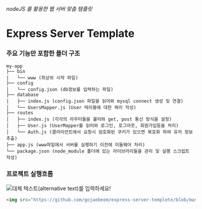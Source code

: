 *nodeJS 를 활용한 웹 서버 맞춤 템플릿*
# Express Server Template

### 주요 기능만 포함한 폴더 구조
```
my-app
├── bin
|   └── www (최상위 시작 파일)
├── config
│   └── config.json (db정보를 입력하는 파일)
├── database
|   ├── index.js (config.json 파일을 읽어와 mysql connect 생성 및 연결)
│   └── UsersMapper.js (User 테이블에 대한 쿼리 작성)
├── routes
│   ├── index.js (각각의 라우터들을 불러와 get, post 통신 방식을 설정)
│   ├── User.js (UserMapper를 읽어와 로그인, 로그아웃, 회원가입등을 처리)
│   └── Auth.js (클라이언트에서 요청시 암호화된 쿠키가 있으면 복호화 하여 유저 정보 추출)
├── app.js (www파일에서 서버를 실행하기 이전에 미들웨어 처리)
└── package.json (node_module 폴더에 있는 라이브러리들을 관리 및 실행 스크립트 작성)

```

### 프로젝트 실행흐름
![대체 텍스트(alternative text)를 입력하세요!](https://github.com/gojaebeom/express-server-templete/blob/master/README-IMG/package-img.PNG?raw=true "링크 설명(title)을 작성하세요.")
```html
<img src="https://github.com/gojaebeom/express-server-templete/blob/master/README-IMG/package-img.PNG?raw=true" style="border-radius:3px;">

```
